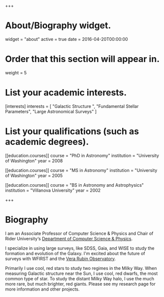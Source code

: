 +++
# About/Biography widget.
widget = "about"
active = true
date = 2016-04-20T00:00:00

# Order that this section will appear in.
weight = 5

# List your academic interests.
[interests]
  interests = [
    "Galactic Structure ",
    "Fundamental Stellar Parameters",
    "Large Astronomical Surveys"
  ]

# List your qualifications (such as academic degrees).
[[education.courses]]
  course = "PhD in Astronomy"
  institution = "University of Washington"
  year = 2008

[[education.courses]]
  course = "MS in Astronomy"
  institution = "University of Washington"
  year = 2005

[[education.courses]]
  course = "BS in Astronomy and Astrophysics"
  institution = "Villanova University"
  year = 2002
 
+++

# Biography

I am an Associate Professor of Computer Science & Physics and Chair of Rider University‘s [Department of Computer Science & Physics](https://www.rider.edu/academics/colleges-schools/college-liberal-arts-sciences/departments/computer-science-physics).

I specialize in using large surveys, like SDSS, Gaia, and WISE to study the formation and evolution of the Galaxy.  I'm excited about the future of surveys with WFIRST and the [Vera Rubin Observatory](https://www.lsst.org/).

Primarily I use cool, red stars to study two regimes in the Milky Way.   When measuring Galactic structure near the Sun, I use cool, red dwarfs, the most common type of star.  To study the distant Milky Way halo, I use the much more rare, but much brighter, red giants.  Please see my research page for more information and other projects.
